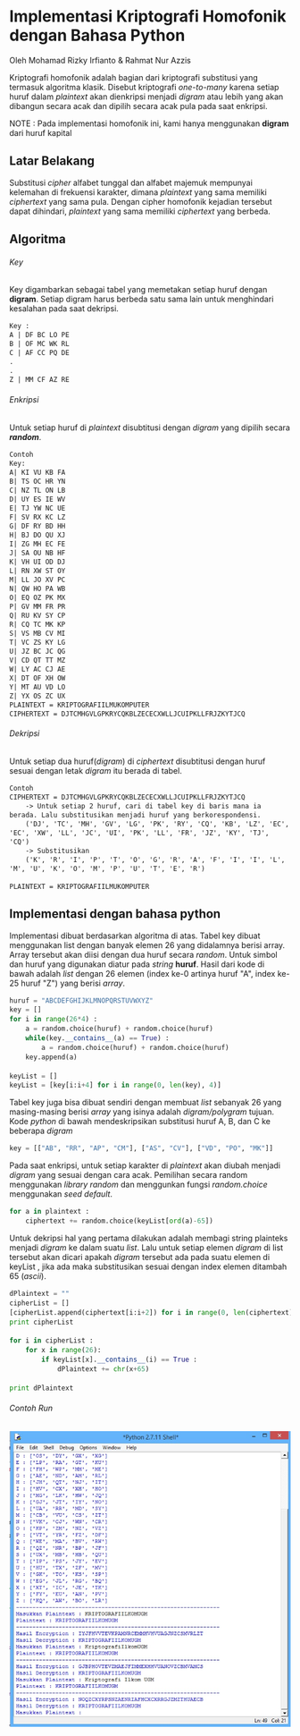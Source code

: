 # Implementasi Kriptografi Homofonik dengan Bahasa Python

Oleh Mohamad Rizky Irfianto & Rahmat Nur Azzis
       
Kriptografi homofonik adalah bagian dari kriptografi substitusi yang termasuk algoritma klasik. Disebut kriptografi *one-to-many* karena setiap huruf dalam *plaintext* akan dienkripsi menjadi *digram* atau lebih yang akan dibangun secara acak dan dipilih secara acak pula pada saat enkripsi. 

NOTE : Pada implementasi homofonik ini, kami hanya menggunakan **digram** dari huruf kapital

## Latar Belakang

Substitusi *cipher* alfabet tunggal dan alfabet majemuk mempunyai kelemahan di frekuensi karakter, dimana *plaintext* yang sama memiliki *ciphertext* yang sama pula. Dengan cipher homofonik kejadian tersebut dapat dihindari, *plaintext* yang sama memiliki *ciphertext* yang berbeda.

## Algoritma

###### Key
Key digambarkan sebagai tabel yang memetakan setiap huruf dengan **digram**. Setiap digram harus berbeda satu sama lain untuk menghindari kesalahan pada saat dekripsi.

```
Key :
A | DF BC LO PE
B | OF MC WK RL
C | AF CC PQ DE
.
.
Z | MM CF AZ RE
```

###### Enkripsi
Untuk setiap huruf di *plaintext* disubtitusi dengan *digram* yang dipilih secara ***random***.
```
Contoh
Key:
A| KI VU KB FA
B| TS OC HR YN
C| NZ TL ON LB
D| UY ES IE WV
E| TJ YW NC UE
F| SV RX KC LZ
G| DF RY BD HH
H| BJ DO QU XJ
I| ZG MH EC FE
J| SA OU NB HF
K| VH UI OD DJ
L| RN XW ST OY
M| LL JO XV PC
N| QW HO PA WB
O| EQ OZ PK MX
P| GV MM FR PR
Q| RU KV SY CP
R| CQ TC MK KP
S| VS MB CV MI
T| VC ZS KY LG
U| JZ BC JC QG
V| CD QT TT MZ
W| LY AC CJ AE
X| DT OF XH OW
Y| MT AU VD LO
Z| YX OS ZC UX
PLAINTEXT = KRIPTOGRAFIILMUKOMPUTER
CIPHERTEXT = DJTCMHGVLGPKRYCQKBLZECECXWLLJCUIPKLLFRJZKYTJCQ
```

###### Dekripsi
Untuk setiap  dua huruf(*digram*) di *ciphertext* disubtitusi dengan huruf sesuai dengan letak *digram* itu berada di tabel.
```
Contoh
CIPHERTEXT = DJTCMHGVLGPKRYCQKBLZECECXWLLJCUIPKLLFRJZKYTJCQ
	-> Untuk setiap 2 huruf, cari di tabel key di baris mana ia berada. Lalu substitusikan menjadi huruf yang berkorespondensi.
	('DJ', 'TC', 'MH', 'GV', 'LG', 'PK', 'RY', 'CQ', 'KB', 'LZ', 'EC', 'EC', 'XW', 'LL', 'JC', 'UI', 'PK', 'LL', 'FR', 'JZ', 'KY', 'TJ', 'CQ')
	-> Substitusikan
	('K', 'R', 'I', 'P', 'T', 'O', 'G', 'R', 'A', 'F', 'I', 'I', 'L', 'M', 'U', 'K', 'O', 'M', 'P', 'U', 'T', 'E', 'R')

PLAINTEXT = KRIPTOGRAFIILMUKOMPUTER
```

## Implementasi dengan bahasa python

Implementasi dibuat berdasarkan algoritma di atas. Tabel key dibuat menggunakan list dengan banyak elemen 26 yang didalamnya berisi array. Array tersebut akan diisi dengan dua huruf secara *random*. Untuk simbol dan huruf yang digunakan diatur pada *string* **huruf**.  Hasil dari kode di bawah adalah *list* dengan 26 elemen (index ke-0 artinya huruf "A", index ke-25 huruf "Z") yang berisi *array*. 

```python
huruf = "ABCDEFGHIJKLMNOPQRSTUVWXYZ"
key = []
for i in range(26*4) : 
	a = random.choice(huruf) + random.choice(huruf)
	while(key.__contains__(a) == True) : 
		a = random.choice(huruf) + random.choice(huruf)
	key.append(a)

keyList = []
keyList = [key[i:i+4] for i in range(0, len(key), 4)]
```
Tabel key juga bisa dibuat sendiri dengan membuat *list* sebanyak 26 yang masing-masing berisi *array* yang isinya adalah *digram/polygram* tujuan. Kode *python* di bawah mendeskripsikan substitusi huruf A, B, dan C ke beberapa *digram*

```python
key = [["AB", "RR", "AP", "CM"], ["AS", "CV"], ["VD", "PO", "MK"]]
```

Pada saat enkripsi, untuk setiap karakter di *plaintext* akan diubah menjadi *digram* yang sesuai dengan cara acak. Pemilihan secara random menggunakan *library random* dan menggunkan fungsi *random.choice* menggunakan *seed default*.

```python
for a in plaintext : 
	ciphertext += random.choice(keyList[ord(a)-65])
```

Untuk dekripsi hal yang pertama dilakukan adalah membagi string plainteks menjadi *digram* ke dalam suatu *list*. Lalu untuk setiap elemen *digram* di list tersebut akan dicari apakah *digram* tersebut ada pada suatu elemen di keyList , jika ada maka substitusikan sesuai dengan index elemen ditambah 65 (*ascii*).

```python
dPlaintext = ""
cipherList = []
[cipherList.append(ciphertext[i:i+2]) for i in range(0, len(ciphertext), 2)]
print cipherList

for i in cipherList :
	for x in range(26):
		if keyList[x].__contains__(i) == True : 
			dPlaintext += chr(x+65)
			
print dPlaintext
```

###### Contoh Run
![alt tag](https://github.com/kesenggol/HomophonicCipher/raw/master/run.jpg)



